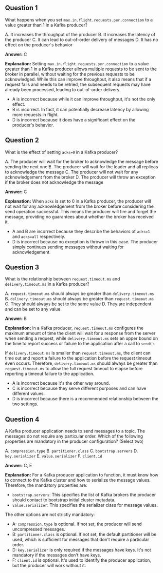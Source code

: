 ## Question 1

What happens when you set `max.in.flight.requests.per.connection` to a value greater than 1 in a Kafka producer?

A. It increases the throughput of the producer
B. It increases the latency of the producer
C. It can lead to out-of-order delivery of messages
D. It has no effect on the producer's behavior

**Answer:** C

**Explanation:**
Setting `max.in.flight.requests.per.connection` to a value greater than 1 in a Kafka producer allows multiple requests to be sent to the broker in parallel, without waiting for the previous requests to be acknowledged. While this can improve throughput, it also means that if a request fails and needs to be retried, the subsequent requests may have already been processed, leading to out-of-order delivery.

- A is incorrect because while it can improve throughput, it's not the only effect.
- B is incorrect. In fact, it can potentially decrease latency by allowing more requests in flight.
- D is incorrect because it does have a significant effect on the producer's behavior.

## Question 2

What is the effect of setting `acks=0` in a Kafka producer?

A. The producer will wait for the broker to acknowledge the message before sending the next one
B. The producer will wait for the leader and all replicas to acknowledge the message
C. The producer will not wait for any acknowledgement from the broker
D. The producer will throw an exception if the broker does not acknowledge the message

**Answer:** C

**Explanation:**
When `acks` is set to 0 in a Kafka producer, the producer will not wait for any acknowledgement from the broker before considering the send operation successful. This means the producer will fire and forget the message, providing no guarantees about whether the broker has received it.

- A and B are incorrect because they describe the behaviors of `acks=1` and `acks=all` respectively.
- D is incorrect because no exception is thrown in this case. The producer simply continues sending messages without waiting for acknowledgement.

## Question 3

What is the relationship between `request.timeout.ms` and `delivery.timeout.ms` in a Kafka producer?

A. `request.timeout.ms` should always be greater than `delivery.timeout.ms`
B. `delivery.timeout.ms` should always be greater than `request.timeout.ms`
C. They should always be set to the same value
D. They are independent and can be set to any value

**Answer:** B

**Explanation:**
In a Kafka producer, `request.timeout.ms` configures the maximum amount of time the client will wait for a response from the server when sending a request, while `delivery.timeout.ms` sets an upper bound on the time to report success or failure to the application after a call to `send()`.

If `delivery.timeout.ms` is smaller than `request.timeout.ms`, the client can time out and report a failure to the application before the request timeout even occurs. Therefore, `delivery.timeout.ms` should always be greater than `request.timeout.ms` to allow the full request timeout to elapse before reporting a timeout failure to the application.

- A is incorrect because it's the other way around.
- C is incorrect because they serve different purposes and can have different values.
- D is incorrect because there is a recommended relationship between the two settings.

## Question 4

A Kafka producer application needs to send messages to a topic. The messages do not require any particular order. Which of the following properties are mandatory in the producer configuration? (Select two)

A. `compression.type`
B. `partitioner.class`
C. `bootstrap.servers`
D. `key.serializer`
E. `value.serializer`
F. `client.id`

**Answer:** C, E

**Explanation:**
For a Kafka producer application to function, it must know how to connect to the Kafka cluster and how to serialize the message values. Therefore, the mandatory properties are:

- `bootstrap.servers`: This specifies the list of Kafka brokers the producer should contact to bootstrap initial cluster metadata.
- `value.serializer`: This specifies the serializer class for message values.

The other options are not strictly mandatory:

- A: `compression.type` is optional. If not set, the producer will send uncompressed messages.
- B: `partitioner.class` is optional. If not set, the default partitioner will be used, which is sufficient for messages that don't require a particular order.
- D: `key.serializer` is only required if the messages have keys. It's not mandatory if the messages don't have keys.
- F: `client.id` is optional. It's used to identify the producer application, but the producer will work without it.
